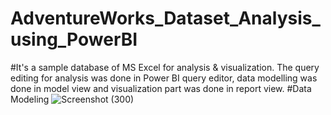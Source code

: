 # AdventureWorks_Dataset_Analysis_using_PowerBI
#It's a sample database of MS Excel for analysis & visualization. The query editing for analysis was done in Power BI query editor, data modelling was done in model view and visualization part was done in report view.
#Data Modeling
![Screenshot (300)](https://github.com/Nishishrivastava/AdventureWorks_Dataset_Analysis_using_PowerBI/assets/83336594/1fe2738f-9fb1-4a56-bb5c-1fdb81ed05cb)
